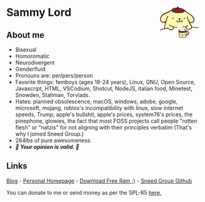 # Sammy Lord <img src="pompom.jpg" width="20%" align="right">

## About me

* Bisexual
* Homoromatic
* Neurodivergent
* Genderfluid
* Pronouns are: per/pers/person
* Favorite things: femboys (ages 18-24 years), Linux, GNU, Open Source, Javascript, HTML, VSCodium, Shotcut, NodeJS, italian food, Minetest, Snowden, Stallman, Torvlads.
* Hates: planned obsolescence, macOS, windows, adobe, google, microsoft, mojang, roblox's incompatibility with linux, slow internet speeds, Trump, apple's bullshit, apple's prices, system76's prices, the pinephone, glowies, the fact that most FOSS projects call people "rotten flesh" or "natzis" for not aligning with their principles verbatim (That's why I joined Sneed Group.)
* 264lbs of pure awesomeness.
* ***💖 Your opinion is valid. 💖***

## Links
[Blog](/blog) - [Personal Homepage](/homepage) - [Download Free Ram ;)](/download-free-ram) - [Sneed Group Github](https://github.com/Sneed-Group)

You can donate to me or send money as per the SPL-R5 [here.](https://coindrop.to/sneed-group)
